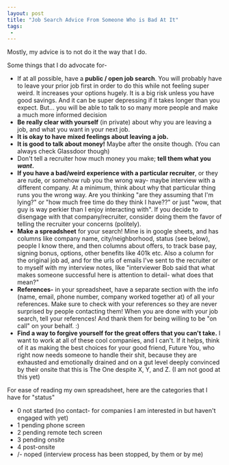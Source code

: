 ```yaml
---
layout: post
title: "Job Search Advice From Someone Who is Bad At It"
tags:
 -
---
```


Mostly, my advice is to not do it the way that I do.

Some things that I do advocate for-

* If at all possible, have a **public / open job search**. You will probably have to leave your prior job first in order to do this while not feeling super weird. It increases your options hugely. It is a big risk unless you have good savings. And it can be super depressing if it takes longer than you expect. But... you will be able to talk to so many more people and make a much more informed decision
* **Be really clear with yourself** (in private) about why you are leaving a job, and what you want in your next job.
* **It is okay to have mixed feelings about leaving a job.**
* **It is good to talk about money!** Maybe after the onsite though. (You can always check Glassdoor though)
* Don't tell a recruiter how much money you make; **tell them what you *want*.**
* **If you have a bad/weird experience with a particular recruiter**, or they are rude, or somehow rub you the wrong way- maybe interview with a different company. At a minimum, think about why that particular thing runs you the wrong way. Are you thinking "are they assuming that I'm lying?" or "how much free time do they think I have??" or just "wow, that guy is way perkier than I enjoy interacting with". If you decide to disengage with that company/recruiter, consider doing them the favor of telling the recruiter your concerns (politely).
* **Make a spreadsheet** for your search! Mine is in google sheets, and has columns like company name, city/neighborhood, status (see below),  people I know there, and then columns about offers, to track base pay, signing bonus, options, other benefits like 401k etc. Also a column for the original job ad, and for the urls of emails I've sent to the recruiter or to myself with my interview notes, like "interviewer Bob said that what makes someone successful here is attention to detail- what does that mean?"
* **References-** in your spreadsheet, have a separate section with the info (name, email, phone number, company worked together at) of all your references. Make sure to check with your references so they are never surprised by people contacting them! When you are done with your job search, tell your references! And thank them for being willing to be "on call" on your behalf. :)
* **Find a way to forgive yourself for the great offers that you can't take.** I want to work at all of these cool companies, and I can't. If it helps, think of it as making the best choices for your good friend, Future You, who right now needs someone to handle their shit, because they are exhausted and emotionally drained and on a gut level deeply convinced by their onsite that this is The One despite X, Y, and Z. (I am not good at this yet)

For ease of reading my own spreadsheet, here are the categories that I have for "status"

* 0 not started (no contact- for companies I am interested in but haven't engaged with yet)
* 1 pending phone screen
* 2 pending remote tech screen
* 3 pending onsite
* 4 post-onsite
* /- noped (interview process has been stopped, by them or by me)
